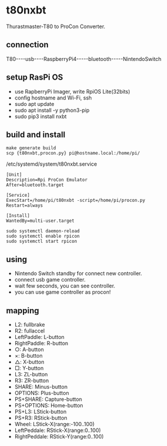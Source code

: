 # t80nxbt

Thurastmaster-T80 to ProCon Converter.

## connection

T80----usb----RaspberryPi4-----bluetooth-----NintendoSwitch

## setup RasPi OS

- use RapberryPi Imager, write RpiOS Lite(32bits)
- config hostname and Wi-Fi, ssh
- sudo apt update
- sudo apt install -y python3-pip
- sudo pip3 install nxbt

## build and install

```
make generate build
scp {t80nxbt,procon.py} pi@hostname.local:/home/pi/
```

/etc/systemd/system/t80nxbt.service

```
[Unit]
Description=Rpi ProCon Emulator
After=bluetooth.target

[Service]
ExecStart=/home/pi/t80nxbt -script=/home/pi/procon.py
Restart=always

[Install]
WantedBy=multi-user.target
```

```
sudo systemctl daemon-reload
sudo systemctl enable rpicon
sudo systemctl start rpicon
```

## using

- Nintendo Switch standby for connect new controller.
- connect usb game controller.
- wait few seconds, you can see controller.
- you can use game controller as procon!

## mapping

- L2: fullbrake
- R2: fullaccel
- LeftPaddle: L-button
- RightPaddle: R-button
- ○: A-button
- ×: B-button
- △: X-button
- □: Y-button
- L3: ZL-button
- R3: ZR-button
- SHARE: Minus-button
- OPTIONS: Plus-button
- PS+SHARE: Capture-button
- PS+OPTIONS: Home-button
- PS+L3: LStick-button
- PS+R3: RStick-button
- Wheel: LStick-X(range:-100..100)
- LeftPeddale: RStick-X(range:0..100)
- RightPeddale: RStick-Y(range:0..100)
